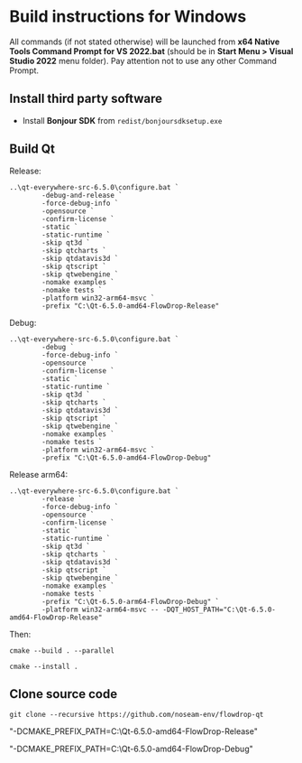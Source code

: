 # Build instructions for Windows

All commands (if not stated otherwise) will be launched from **x64 Native Tools Command Prompt for VS 2022.bat** (should be in **Start Menu > Visual Studio 2022** menu folder). Pay attention not to use any other Command Prompt.

## Install third party software

- Install **Bonjour SDK** from `redist/bonjoursdksetup.exe`

## Build Qt

Release: 
```
..\qt-everywhere-src-6.5.0\configure.bat `
        -debug-and-release `
        -force-debug-info `
        -opensource `
        -confirm-license `
        -static `
        -static-runtime `
        -skip qt3d `
        -skip qtcharts `
        -skip qtdatavis3d `
        -skip qtscript `
        -skip qtwebengine `
        -nomake examples `
        -nomake tests `
        -platform win32-arm64-msvc `
        -prefix "C:\Qt-6.5.0-amd64-FlowDrop-Release"
```

Debug: 
```
..\qt-everywhere-src-6.5.0\configure.bat `
        -debug `
        -force-debug-info `
        -opensource `
        -confirm-license `
        -static `
        -static-runtime `
        -skip qt3d `
        -skip qtcharts `
        -skip qtdatavis3d `
        -skip qtscript `
        -skip qtwebengine `
        -nomake examples `
        -nomake tests `
        -platform win32-arm64-msvc `
        -prefix "C:\Qt-6.5.0-amd64-FlowDrop-Debug"
```

Release arm64:
```
..\qt-everywhere-src-6.5.0\configure.bat `
        -release `
        -force-debug-info `
        -opensource `
        -confirm-license `
        -static `
        -static-runtime `
        -skip qt3d `
        -skip qtcharts `
        -skip qtdatavis3d `
        -skip qtscript `
        -skip qtwebengine `
        -nomake examples `
        -nomake tests `
        -prefix "C:\Qt-6.5.0-arm64-FlowDrop-Debug" `
        -platform win32-arm64-msvc -- -DQT_HOST_PATH="C:\Qt-6.5.0-amd64-FlowDrop-Release"
```

Then:

`cmake --build . --parallel`

`cmake --install .`

## Clone source code

`git clone --recursive https://github.com/noseam-env/flowdrop-qt`

"-DCMAKE_PREFIX_PATH=C:\Qt-6.5.0-amd64-FlowDrop-Release"

"-DCMAKE_PREFIX_PATH=C:\Qt-6.5.0-amd64-FlowDrop-Debug"


